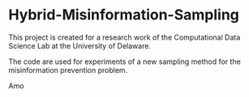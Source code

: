 # Hybrid-Misinformation-Sampling

This project is created for a research work of the Computational Data Science Lab at the University of Delaware.

The code are used for experiments of a new sampling method for the misinformation prevention problem.

Amo
